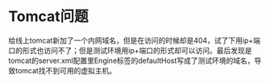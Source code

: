 # Tomcat问题

给线上tomcat新加了一个内网域名，但是在访问的时候却是404，试了下用ip+端口的形式也访问不了；但是测试环境用ip+端口的形式却可以访问。最后发现是tomcat的server.xml配置里Engine标签的defaultHost写成了测试环境的域名，导致tomcat找不到可用的虚拟主机。
